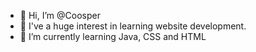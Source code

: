 - 👋 Hi, I’m @Coosper
- 👀 I've a huge interest in learning website development.
- 🌱 I’m currently learning Java, CSS and HTML

<!---
Coosper/Coosper is a ✨ special ✨ repository because its `README.md` (this file) appears on your GitHub profile.
You can click the Preview link to take a look at your changes.
--->
